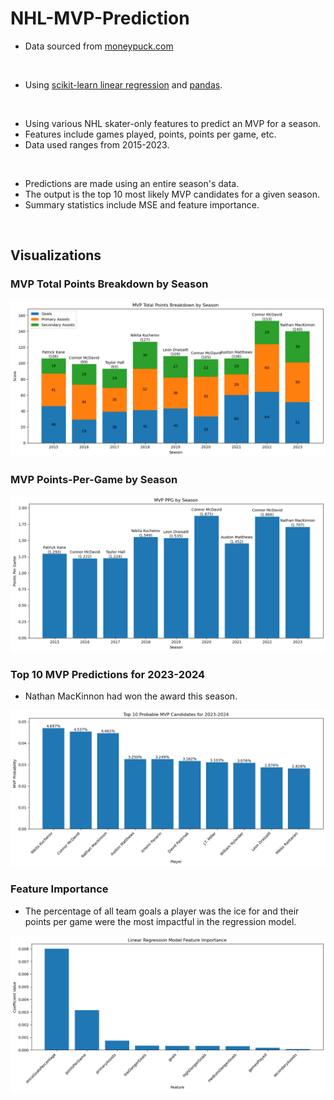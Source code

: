 # NHL-MVP-Prediction

- Data sourced from [moneypuck.com](https://moneypuck.com/data.htm)

<br>

- Using [scikit-learn linear regression](https://scikit-learn.org/stable/modules/generated/sklearn.linear_model.LinearRegression.html) and [pandas](https://pandas.pydata.org).

<br>

- Using various NHL skater-only features to predict an MVP for a season.
- Features include games played, points, points per game, etc.
- Data used ranges from 2015-2023.

<br>

- Predictions are made using an entire season's data.
- The output is the top 10 most likely MVP candidates for a given season.
- Summary statistics include MSE and feature importance.

<br>

## Visualizations
### MVP Total Points Breakdown by Season
![alt text](./Images/image.png)

### MVP Points-Per-Game by Season
![alt text](./Images/image-1.png)

### Top 10 MVP Predictions for 2023-2024
- Nathan MacKinnon had won the award this season.

![alt text](./Images/image-2.png)

### Feature Importance
- The percentage of all team goals a player was the ice for and their points per game were the most impactful in the regression model.

![alt text](./Images/image-3.png)